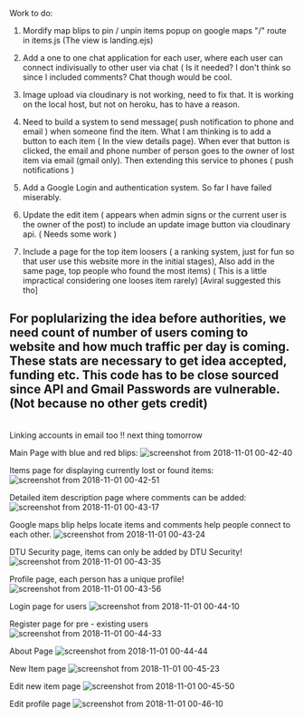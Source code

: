 Work to do:

1) Mordify map blips to pin / unpin items popup on google maps "/" route in items.js (The view is landing.ejs)

2) Add a one to one chat application for each user, where each user can connect indivisually to other user via chat ( Is it needed? I don't think so since I included comments? Chat though would be cool.

3) Image upload via cloudinary is not working, need to fix that. It is working on the local host, but not on heroku, has to have a reason.

4) Need to build a system to send message( push notification to phone and email ) when someone find the item. What I am thinking is to add a button to each item ( In the view details page). When ever that button is clicked, the email and phone number of person goes to the owner of lost item via email (gmail only). Then extending this service to phones ( push  notifications )

5) Add a Google Login and authentication system. So far I have failed miserably.

6) Update the edit item ( appears when admin signs or the current user is the owner of the post) to include an update image button via cloudinary api. ( Needs some work )

7) Include a page for the top item loosers ( a ranking system, just for fun so that user use this website more in the initial stages), Also add in the same page, top people who found the most items) ( This is a little impractical considering one looses item rarely) [Aviral suggested this tho]


## For poplularizing the idea before authorities, we need count of number of users coming to website and how much traffic per day is coming. These stats are necessary to get idea accepted, funding etc. This code has to be close sourced since API and Gmail Passwords are vulnerable. (Not because no other gets credit)

<br>
Linking accounts in email too !! next thing tomorrow

Main Page with blue and red blips:
![screenshot from 2018-11-01 00-42-40](https://user-images.githubusercontent.com/24922775/47813728-e6eaf180-dd71-11e8-855e-00bb5bb6f2aa.png)

Items page for displaying currently lost or found items:
![screenshot from 2018-11-01 00-42-51](https://user-images.githubusercontent.com/24922775/47813729-e7838800-dd71-11e8-8a01-72b94f7783ca.png)

Detailed item description page where comments can be added:
![screenshot from 2018-11-01 00-43-17](https://user-images.githubusercontent.com/24922775/47813731-e7838800-dd71-11e8-9be5-c877e2c63d28.png)

Google maps blip helps locate items and comments help people connect to each other.
![screenshot from 2018-11-01 00-43-24](https://user-images.githubusercontent.com/24922775/47813732-e7838800-dd71-11e8-8008-c3b5ea8a900f.png)

DTU Security page, items can only be added by DTU Security!
![screenshot from 2018-11-01 00-43-35](https://user-images.githubusercontent.com/24922775/47813736-e81c1e80-dd71-11e8-826f-584cbabc69c0.png)

Profile page, each person has a unique profile!
![screenshot from 2018-11-01 00-43-56](https://user-images.githubusercontent.com/24922775/47813739-e81c1e80-dd71-11e8-83cc-0ce9ff6c41b6.png)

Login page for users
![screenshot from 2018-11-01 00-44-10](https://user-images.githubusercontent.com/24922775/47813742-e8b4b500-dd71-11e8-8372-502fadbfc4d2.png)

Register page for pre - existing users
![screenshot from 2018-11-01 00-44-33](https://user-images.githubusercontent.com/24922775/47813744-e8b4b500-dd71-11e8-92c7-62c891a72625.png)

About Page
![screenshot from 2018-11-01 00-44-44](https://user-images.githubusercontent.com/24922775/47813746-e94d4b80-dd71-11e8-90f2-babc64e99380.png)

New Item page
![screenshot from 2018-11-01 00-45-23](https://user-images.githubusercontent.com/24922775/47813747-e94d4b80-dd71-11e8-8cdc-6c491ef02140.png)

Edit new item page
![screenshot from 2018-11-01 00-45-50](https://user-images.githubusercontent.com/24922775/47813750-e9e5e200-dd71-11e8-8887-0ae257629af6.png)

Edit profile page
![screenshot from 2018-11-01 00-46-10](https://user-images.githubusercontent.com/24922775/47813751-e9e5e200-dd71-11e8-80dd-6bbaaade71a6.png)
